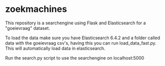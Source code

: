 # zoekmachines

This repository is a searchengine using Flask and Elasticsearch for a "goeievraag" dataset. 

To load the data make sure you have Elasticsearch 6.4.2 and a folder called data with the goeievraag csv's, having this you can run load_data_fast.py. This will automatically load data in elasticsearch.

Run the search.py script to use the searchengine on localhost:5000
